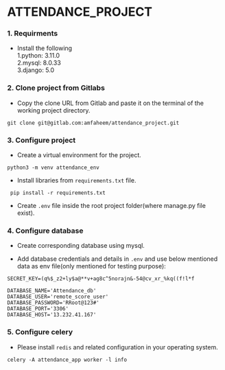 # ATTENDANCE_PROJECT

### 1. Requirments
- Install the following   
1.python: 3.11.0  
2.mysql: 8.0.33  
3.django: 5.0
  
### 2. Clone project from Gitlabs
- Copy the clone URL from Gitlab and paste it on the terminal of the working project directory.
```
git clone git@gitlab.com:amfaheem/attendance_project.git
```
### 3. Configure project
- Create a virtual environment for the project.  
```
python3 -m venv attendance_env
```
- Install libraries from `requirements.txt` file.
```
 pip install -r requirements.txt
```

- Create `.env` file inside the root project folder(where manage.py file exist).  


### 4. Configure database

- Create corresponding database using mysql. 

- Add database credentials and details in `.env` and use below mentioned data as env file(only mentioned for testing purpose):

```
SECRET_KEY=(q%$_z2+ly$a@**v+ag8c^5norajn&-54@cv_xr_%kq((f!l*f

DATABASE_NAME='Attendance_db'
DATABASE_USER='remote_score_user'
DATABASE_PASSWORD='RRoot@123#'
DATABASE_PORT='3306'
DATABASE_HOST='13.232.41.167'

```

### 5. Configure celery

- Please install `redis`  and related configuration in your operating system.

```
celery -A attendance_app worker -l info

```
